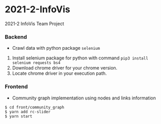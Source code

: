 # 2021-2-InfoVis
2021-2 InfoVis Team Project

### Backend
- Crawl data with python package ```selenium```
1. Install selenium package for python with command ```pip3 install selenium requests bs4```
2. Download chrome driver for your chrome version.
3. Locate chrome driver in your execution path.

### Frontend
- Community graph implementation using nodes and links information
~~~
$ cd front/community_graph
$ yarn add rc-slider
$ yarn start
~~~
